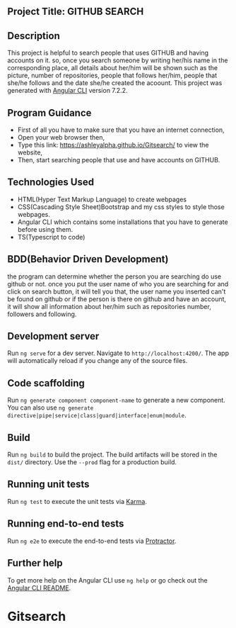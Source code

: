 ## Project Title: GITHUB SEARCH

## Description

This project is helpful to search people that uses GITHUB and having accounts on it. so, once you search someone by writing her/his name in the corresponding place, all details about her/him will be shown such as the picture, number of repositories, people that follows her/him, people that she/he follows and the date she/he created the acoount.
This project was generated with [Angular CLI](https://github.com/angular/angular-cli) version 7.2.2.

## Program Guidance

* First of all you have to make sure that you have an internet connection,
* Open your web browser then,
* Type this link: https://ashleyalpha.github.io/Gitsearch/ to view the website,
* Then, start searching people that use and have accounts on GITHUB.

 ## Technologies Used

* HTML(Hyper Text Markup Language) to create webpages
* CSS(Cascading Style Sheet)Bootstrap and my css styles to style those webpages.
* Angular CLI which contains some installations that you have to generate before using them.
* TS(Typescript to code)

## BDD(Behavior Driven Development)

the program can determine whether the person you are searching do use github or not. once you put the user name of who you are searching for and click on search button, it will tell you that, the user name you inserted can't be found on github or if the person is there on github and have an account, it will show all information about her/him such as repositories number, followers and following.

## Development server

Run `ng serve` for a dev server. Navigate to `http://localhost:4200/`. The app will automatically reload if you change any of the source files.

## Code scaffolding

Run `ng generate component component-name` to generate a new component. You can also use `ng generate directive|pipe|service|class|guard|interface|enum|module`.

## Build

Run `ng build` to build the project. The build artifacts will be stored in the `dist/` directory. Use the `--prod` flag for a production build.

## Running unit tests

Run `ng test` to execute the unit tests via [Karma](https://karma-runner.github.io).

## Running end-to-end tests

Run `ng e2e` to execute the end-to-end tests via [Protractor](http://www.protractortest.org/).

## Further help

To get more help on the Angular CLI use `ng help` or go check out the [Angular CLI README](https://github.com/angular/angular-cli/blob/master/README.md).
# Gitsearch
